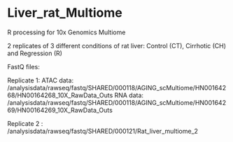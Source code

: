 # Liver_rat_Multiome
R processing for 10x Genomics Multiome

2 replicates of 3 different conditions of rat liver: Control (CT), Cirrhotic (CH) and Regression (R)

FastQ files:

Replicate 1: ATAC data: /analysisdata/rawseq/fastq/SHARED/000118/AGING_scMultiome/HN00164268/HN00164268_10X_RawData_Outs
              RNA data: /analysisdata/rawseq/fastq/SHARED/000118/AGING_scMultiome/HN00164269/HN00164269_10X_RawData_Outs

Replicate 2 : /analysisdata/rawseq/fastq/SHARED/000121/Rat_liver_multiome_2
